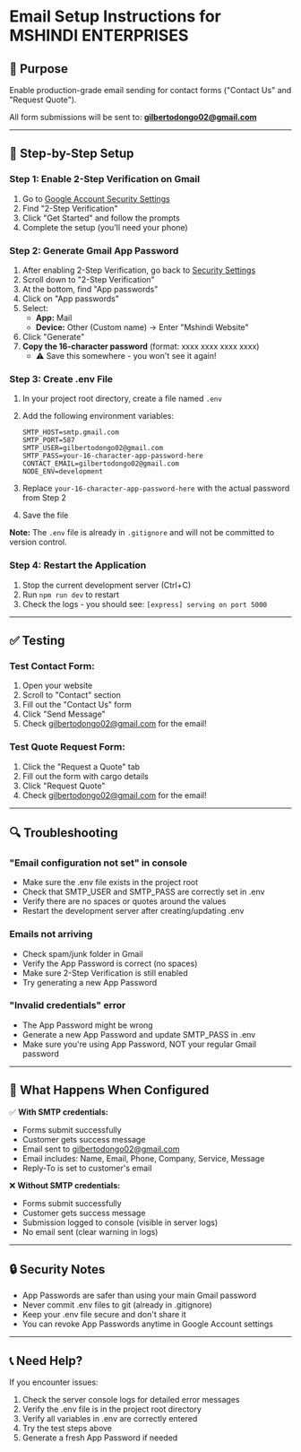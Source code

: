 # Email Setup Instructions for MSHINDI ENTERPRISES

## 🎯 Purpose
Enable production-grade email sending for contact forms ("Contact Us" and "Request Quote").

All form submissions will be sent to: **gilbertodongo02@gmail.com**

---

## 📝 Step-by-Step Setup

### Step 1: Enable 2-Step Verification on Gmail

1. Go to [Google Account Security Settings](https://myaccount.google.com/security)
2. Find "2-Step Verification" 
3. Click "Get Started" and follow the prompts
4. Complete the setup (you'll need your phone)

### Step 2: Generate Gmail App Password

1. After enabling 2-Step Verification, go back to [Security Settings](https://myaccount.google.com/security)
2. Scroll down to "2-Step Verification"
3. At the bottom, find "App passwords"
4. Click on "App passwords"
5. Select:
   - **App:** Mail
   - **Device:** Other (Custom name) → Enter "Mshindi Website"
6. Click "Generate"
7. **Copy the 16-character password** (format: xxxx xxxx xxxx xxxx)
   - ⚠️ Save this somewhere - you won't see it again!

### Step 3: Create .env File

1. In your project root directory, create a file named `.env`
2. Add the following environment variables:

   ```env
   SMTP_HOST=smtp.gmail.com
   SMTP_PORT=587
   SMTP_USER=gilbertodongo02@gmail.com
   SMTP_PASS=your-16-character-app-password-here
   CONTACT_EMAIL=gilbertodongo02@gmail.com
   NODE_ENV=development
   ```

3. Replace `your-16-character-app-password-here` with the actual password from Step 2
4. Save the file

**Note:** The `.env` file is already in `.gitignore` and will not be committed to version control.

### Step 4: Restart the Application

1. Stop the current development server (Ctrl+C)
2. Run `npm run dev` to restart
3. Check the logs - you should see: `[express] serving on port 5000`

---

## ✅ Testing

### Test Contact Form:
1. Open your website
2. Scroll to "Contact" section
3. Fill out the "Contact Us" form
4. Click "Send Message"
5. Check gilbertodongo02@gmail.com for the email!

### Test Quote Request Form:
1. Click the "Request a Quote" tab
2. Fill out the form with cargo details
3. Click "Request Quote"
4. Check gilbertodongo02@gmail.com for the email!

---

## 🔍 Troubleshooting

### "Email configuration not set" in console
- Make sure the .env file exists in the project root
- Check that SMTP_USER and SMTP_PASS are correctly set in .env
- Verify there are no spaces or quotes around the values
- Restart the development server after creating/updating .env

### Emails not arriving
- Check spam/junk folder in Gmail
- Verify the App Password is correct (no spaces)
- Make sure 2-Step Verification is still enabled
- Try generating a new App Password

### "Invalid credentials" error
- The App Password might be wrong
- Generate a new App Password and update SMTP_PASS in .env
- Make sure you're using App Password, NOT your regular Gmail password

---

## 📧 What Happens When Configured

✅ **With SMTP credentials:**
- Forms submit successfully
- Customer gets success message
- Email sent to gilbertodongo02@gmail.com
- Email includes: Name, Email, Phone, Company, Service, Message
- Reply-To is set to customer's email

❌ **Without SMTP credentials:**
- Forms submit successfully
- Customer gets success message
- Submission logged to console (visible in server logs)
- No email sent (clear warning in logs)

---

## 🔒 Security Notes

- App Passwords are safer than using your main Gmail password
- Never commit .env files to git (already in .gitignore)
- Keep your .env file secure and don't share it
- You can revoke App Passwords anytime in Google Account settings

---

## 📞 Need Help?

If you encounter issues:
1. Check the server console logs for detailed error messages
2. Verify the .env file is in the project root directory
3. Verify all variables in .env are correctly entered
4. Try the test steps above
5. Generate a fresh App Password if needed
